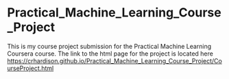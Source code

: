 # Practical_Machine_Learning_Course_Project

This is my course project submission for the Practical Machine Learning Coursera course. The link to the html page for the project is located here <https://crhardison.github.io/Practical_Machine_Learning_Course_Project/CourseProject.html>